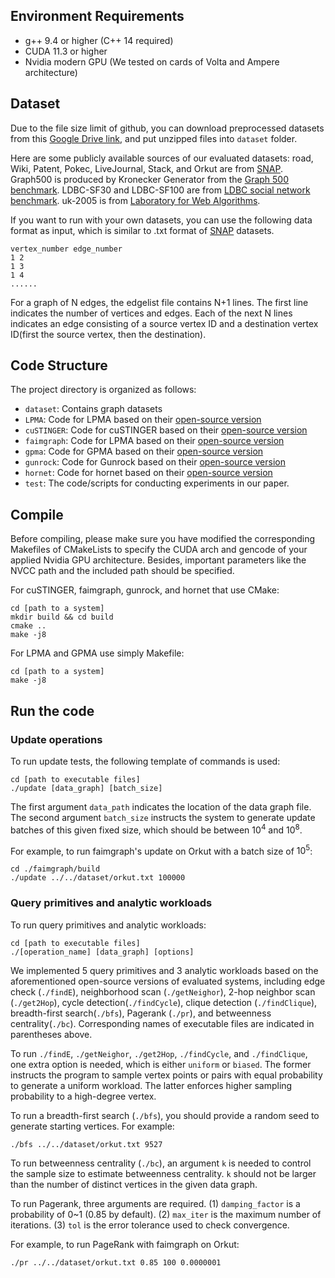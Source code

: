 ## Environment Requirements

- g++ 9.4 or higher (C++ 14 required)
- CUDA 11.3 or higher
- Nvidia modern GPU (We tested on cards of Volta and Ampere architecture)

## Dataset

Due to the file size limit of github, you can download preprocessed datasets from this [Google Drive link](https://drive.google.com/file/d/1WAZagwzHFvaRShfoiMT3TcwSjBMGsSjI/view?usp=sharing), and put unzipped files into `dataset` folder. 

Here are some publicly available sources of our evaluated datasets: road, Wiki, Patent, Pokec, LiveJournal, Stack, and Orkut are from [SNAP](https://snap.stanford.edu/data/index.html). Graph500 is produced by Kronecker Generator from the [Graph 500 benchmark](https://graph500.org/?page_id=12#tbl:classes). LDBC-SF30 and LDBC-SF100 are from [LDBC social network benchmark](https://ldbcouncil.org/benchmarks/snb-interactive/). uk-2005 is from [Laboratory for Web Algorithms](https://law.di.unimi.it/webdata/uk-2005/).


If you want to run with your own datasets, you can use the following data format as input, which is similar to .txt format of [SNAP](https://snap.stanford.edu/data/index.html) datasets.

```
vertex_number edge_number
1 2
1 3
1 4
......
```

For a graph of N edges, the edgelist file contains N+1 lines. The first line indicates the number of vertices and edges. Each of the next N lines indicates an edge consisting of a source vertex ID and a destination vertex ID(first the source vertex, then the destination). 

## Code Structure
The project directory is organized as follows:

+ `dataset`:  Contains graph datasets
+ `LPMA`: Code for LPMA based on their [open-source version](https://github.com/pkumod/LPMA) 
+ `cuSTINGER`: Code for cuSTINGER based on their [open-source version](https://github.com/cuStinger/cuStinger)
+ `faimgraph`: Code for LPMA based on their [open-source version](https://github.com/GPUPeople/faimGraph)
+ `gpma`: Code for GPMA based on their [open-source version](https://github.com/desert0616/gpma_demo)
+ `gunrock`: Code for Gunrock based on their [open-source version](https://github.com/gunrock/gunrock)
+ `hornet`: Code for hornet based on their [open-source version](https://github.com/hornet-gt/hornet)
+ `test`: The code/scripts for conducting experiments in our paper.

## Compile
Before compiling, please make sure you have modified the corresponding Makefiles of CMakeLists to specify the CUDA arch and gencode of your applied Nvidia GPU architecture. Besides, important parameters like the NVCC path and the included path should be specified.

For cuSTINGER, faimgraph, gunrock, and hornet that use CMake:
```
cd [path to a system]
mkdir build && cd build
cmake ..
make -j8
```

For LPMA and GPMA use simply Makefile:
```
cd [path to a system]
make -j8
```
## Run the code
### Update operations
To run update tests, the following template of commands is used:

```
cd [path to executable files]
./update [data_graph] [batch_size]
```

The first argument `data_path` indicates the location of the data graph file. The second argument `batch_size` instructs the system to generate update batches of this given fixed size, which should be between $10^4$ and $10^8$.

For example, to run faimgraph's update on Orkut with a batch size of $10^5$:
```
cd ./faimgraph/build
./update ../../dataset/orkut.txt 100000
```

### Query primitives and analytic workloads
To run query primitives and analytic workloads:
```
cd [path to executable files]
./[operation_name] [data_graph] [options]
```
We implemented 5 query primitives and 3 analytic workloads based on the aforementioned open-source versions of evaluated systems, including edge check (`./findE`), neighborhood scan (`./getNeighor`), 2-hop neighbor scan (`./get2Hop`), cycle detection(`./findCycle`), clique detection (`./findClique`), breadth-first search(`./bfs`), Pagerank (`./pr`), and betweenness centrality(`./bc`). Corresponding names of executable files are indicated in parentheses above.

To run `./findE`, `./getNeighor`, `./get2Hop`, `./findCycle`, and `./findClique`, one extra option is needed, which is either `uniform` or `biased`. The former instructs the program to sample vertex points or pairs with equal probability to generate a uniform workload. The latter enforces higher sampling probability to a high-degree vertex. 

To run a breadth-first search (`./bfs`), you should provide a random seed to generate starting vertices. For example:
```
./bfs ../../dataset/orkut.txt 9527
```

To run betweenness centrality (`./bc`), an argument `k` is needed to control the sample size to estimate betweenness centrality. `k` should not be larger than the number of distinct vertices in the given data graph.

To run Pagerank, three arguments are required. (1) `damping_factor` is a probability of 0~1 (0.85 by default). (2) `max_iter` is the maximum number of iterations. (3) `tol` is the error tolerance used to check convergence.

For example, to run PageRank with faimgraph on Orkut:
```
./pr ../../dataset/orkut.txt 0.85 100 0.0000001
```
